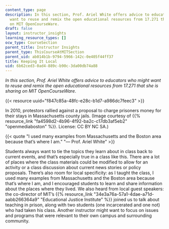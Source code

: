 ```yaml
---
content_type: page
description: In this section, Prof. Ariel White offers advice to educators who might
  want to reuse and remix the open educational resources from 17.271 that she is sharing
  on MIT OpenCourseWare.
draft: false
layout: instructor_insights
learning_resource_types: []
ocw_type: CourseSection
parent_title: Instructor Insights
parent_type: ThisCourseAtMITSection
parent_uid: ab014b1b-9794-5966-142c-0e405f44ff37
title: Keeping It Local
uid: 6b62ced3-0ad4-889c-b90c-3da00db74a88
---
```

*In this section, Prof. Ariel White offers advice to educators who might want to reuse and remix the open educational resources from 17.271 that she is sharing on MIT OpenCourseWare*.

{{< resource uuid="f847c85a-48fc-e28c-b1d7-a986dc7feec3" >}}

In 2010, protestors rallied against a proposal to charge prisoners money for their stays in Massachusetts county jails. (Image courtesy of {{% resource_link "fa4598d2-4b96-4f92-ba2c-c17db3af5eb2" "openmediaboston" %}}. License: CC BY NC SA.)

{{< quote "I used many examples from Massachusetts and the Boston area because that’s where I am." "— Prof. Ariel White" >}}

Students always want to tie the topics they learn about in class back to current events, and that’s especially true in a class like this. There are a lot of places where the class materials could be modified to allow for an activity or a class discussion about current news stories or policy proposals. There’s also room for local specificity: as I taught the class, I used many examples from Massachusetts and the Boston area because that’s where I am, and I encouraged students to learn and share information about the places where they lived. We also heard from local guest speakers: the co-director of MIT’s {{% resource_link "34e3a76a-57a1-4dae-a71d-aabb266364a9" "Educational Justice Institute" %}} joined us to talk about teaching in prison, along with two students (one incarcerated and one not) who had taken his class. Another instructor might want to focus on issues and programs that were relevant to their own campus and surrounding community.